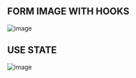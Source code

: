 FORM IMAGE WITH HOOKS 
-----------------------------------------------------------------------------------------------------

![image](https://user-images.githubusercontent.com/63551379/217773667-a60a086c-cb13-4124-bffa-dff78f1c4056.png)


USE STATE
-----------------------------------------------------------------------------------------------------


![image](https://user-images.githubusercontent.com/63551379/217774317-b0b265c2-0d2e-4ad1-a9d9-238c426fece9.png)
